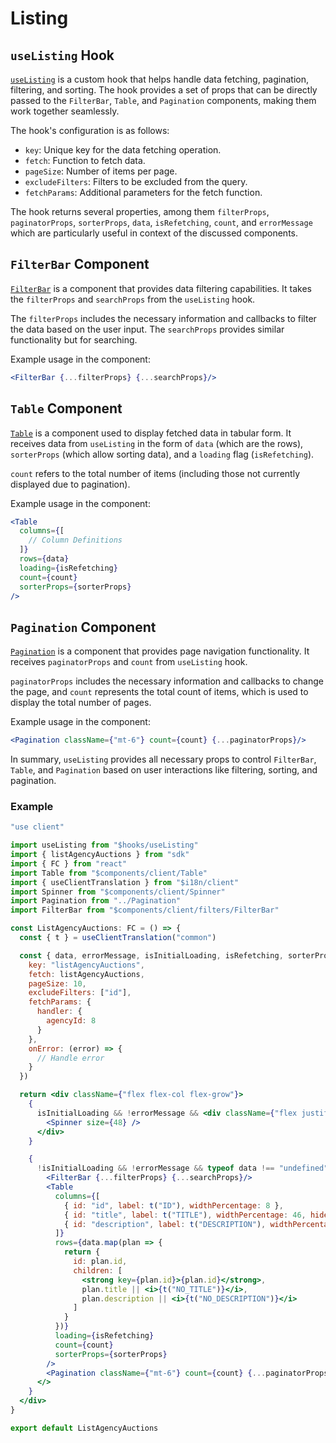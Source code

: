 # Listing

## `useListing` Hook

[`useListing`](./hooks/useListing.md) is a custom hook that helps handle data fetching, pagination, filtering, and sorting. The hook provides a set of props that can be directly passed to the `FilterBar`, `Table`, and `Pagination` components, making them work together seamlessly.

The hook's configuration is as follows:

- `key`: Unique key for the data fetching operation.
- `fetch`: Function to fetch data.
- `pageSize`: Number of items per page.
- `excludeFilters`: Filters to be excluded from the query.
- `fetchParams`: Additional parameters for the fetch function.

The hook returns several properties, among them `filterProps`, `paginatorProps`, `sorterProps`, `data`, `isRefetching`, `count`, and `errorMessage` which are particularly useful in context of the discussed components.

## `FilterBar` Component

[`FilterBar`](./components/FilterBar.md) is a component that provides data filtering capabilities. It takes the `filterProps` and `searchProps` from the `useListing` hook.

The `filterProps` includes the necessary information and callbacks to filter the data based on the user input. The `searchProps` provides similar functionality but for searching.

Example usage in the component:
```jsx
<FilterBar {...filterProps} {...searchProps}/>
```

## `Table` Component

[`Table`](./components/Table.md) is a component used to display fetched data in tabular form. It receives data from `useListing` in the form of `data` (which are the rows), `sorterProps` (which allow sorting data), and a `loading` flag (`isRefetching`).

`count` refers to the total number of items (including those not currently displayed due to pagination).

Example usage in the component:
```jsx
<Table
  columns={[
    // Column Definitions
  ]}
  rows={data}
  loading={isRefetching}
  count={count}
  sorterProps={sorterProps}
/>
```

## `Pagination` Component

[`Pagination`](./components/Pagination.md) is a component that provides page navigation functionality. It receives `paginatorProps` and `count` from `useListing` hook.

`paginatorProps` includes the necessary information and callbacks to change the page, and `count` represents the total count of items, which is used to display the total number of pages.

Example usage in the component:
```jsx
<Pagination className={"mt-6"} count={count} {...paginatorProps}/>
```

In summary, `useListing` provides all necessary props to control `FilterBar`, `Table`, and `Pagination` based on user interactions like filtering, sorting, and pagination.

### Example

```jsx
"use client"

import useListing from "$hooks/useListing"
import { listAgencyAuctions } from "sdk"
import { FC } from "react"
import Table from "$components/client/Table"
import { useClientTranslation } from "$i18n/client"
import Spinner from "$components/client/Spinner"
import Pagination from "../Pagination"
import FilterBar from "$components/client/filters/FilterBar"

const ListAgencyAuctions: FC = () => {
  const { t } = useClientTranslation("common")

  const { data, errorMessage, isInitialLoading, isRefetching, sorterProps, count, paginatorProps, filterProps, searchProps } = useListing({
    key: "listAgencyAuctions",
    fetch: listAgencyAuctions,
    pageSize: 10,
    excludeFilters: ["id"],
    fetchParams: {
      handler: {
        agencyId: 8
      }
    },
    onError: (error) => {
      // Handle error
    }
  })

  return <div className={"flex flex-col flex-grow"}>
    {
      isInitialLoading && !errorMessage && <div className={"flex justify-center items-center flex-grow"}>
        <Spinner size={48} />
      </div>
    }

    {
      !isInitialLoading && !errorMessage && typeof data !== "undefined" && <>
        <FilterBar {...filterProps} {...searchProps}/>
        <Table
          columns={[
            { id: "id", label: t("ID"), widthPercentage: 8 },
            { id: "title", label: t("TITLE"), widthPercentage: 46, hideOverflow: true },
            { id: "description", label: t("DESCRIPTION"), widthPercentage: 46, hideOverflow: true }
          ]}
          rows={data.map(plan => {
            return {
              id: plan.id,
              children: [
                <strong key={plan.id}>{plan.id}</strong>,
                plan.title || <i>{t("NO_TITLE")}</i>,
                plan.description || <i>{t("NO_DESCRIPTION")}</i>
              ]
            }
          })}
          loading={isRefetching}
          count={count}
          sorterProps={sorterProps}
        />
        <Pagination className={"mt-6"} count={count} {...paginatorProps}/>
      </>
    }
  </div>
}

export default ListAgencyAuctions
```

